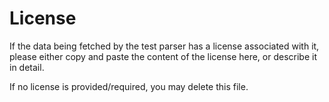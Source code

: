 # License

If the data being fetched by the test parser has a license associated with it, please either copy and paste the content of the license here, or describe it in detail.

If no license is provided/required, you may delete this file.